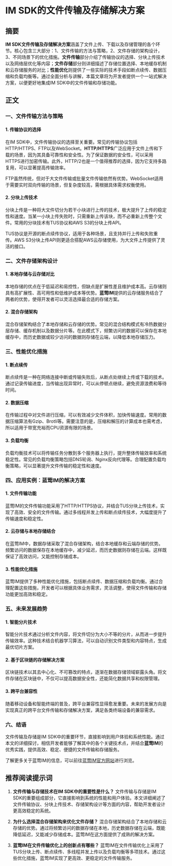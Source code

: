 # IM SDK的文件传输及存储解决方案

## 摘要

**IM SDK文件传输及存储解决方案**涵盖了文件上传、下载以及存储管理的各个环节。核心包含三大部分：1、文件传输的方法与策略，2、文件存储的架构设计，3、不同场景下的优化措施。**文件传输**部分介绍了传输协议的选择、分块上传技术以及网络层优化等内容；**文件存储**部分则详细描述了存储位置选择、本地缓存机制和云存储服务的对比；**性能优化**则提供了一些实际的技术手段如断点续传、数据压缩和负载均衡等。通过全面分析与讲解，本篇文章将为开发者提供一个一站式解决方案，以便更好地集成IM SDK中的文件传输和存储功能。

## 正文

### 一、文件传输方法与策略

#### 1. 传输协议的选择

在IM SDK中，文件传输协议的选择至关重要。常见的传输协议包括HTTP/HTTPS、FTP以及WebSocket。**HTTP/HTTPS**广泛应用于文件上传和下载的场景，因为其具备可靠性和安全性。为了保证数据的安全性，可以采用HTTPS进行加密传输。此外，HTTP/2也是一个值得推荐的选择，因为它支持多路复用，可以显著提高传输效率。

FTP虽然传统，但对于大文件传输或批量文件传输依然有优势。WebSocket适用于需要实时双向传输的场景，但复杂度较高，需根据具体需求权衡使用。

#### 2. 分块上传技术

分块上传是一种将大文件切分为若干小块进行上传的技术，极大提升了上传的稳定性和速度。当某一小块上传失败时，只需重新上传该块，而不必重新上传整个文件。常用的分块技术有TUS协议和AWS S3的分块上传API。

TUS协议是开源的断点续传协议，适用于各种场景，且支持并行上传和失败重传。AWS S3分块上传API则更适合搭配AWS云存储使用，为大文件上传提供了灵活的接口。

### 二、文件存储架构设计

#### 1. 本地存储与云存储对比

本地存储的优点在于低延迟和易控性，但缺点是扩展性差且维护成本高。云存储则具有高扩展性、高可用性和低维护成本等优势。**蓝莺IM**提供的云存储服务结合了两者的优势，使得开发者可以灵活选择最合适的存储方案。

#### 2. 混合存储架构

混合存储架构结合了本地存储和云存储的优势。常见的混合结构模式有冷热数据分层存储、缓存机制以及数据分片等。在此模式下，频繁访问的数据可以保存在本地缓存中，而历史数据或较少访问的数据则存储在云端，以降低本地存储压力。

### 三、性能优化措施

#### 1. 断点续传

断点续传是一种在网络连接中断或传输失败后，从断点处继续上传或下载的技术。通过记录传输进度，当传输出现异常时，可以从停顿点继续，避免资源浪费和等待时间。

#### 2. 数据压缩

在传输过程中对文件进行压缩，可以有效减少文件体积，加快传输速度。常用的数据压缩算法有Gzip、Brotli等。需要注意的是，压缩和解压的计算成本也需考虑，所以适用于带宽充裕而CPU资源有限的场景。

#### 3. 负载均衡

负载均衡技术可以将传输任务分散到多个服务器上执行，提升整体传输效率和系统稳定性。常见的负载均衡策略包括DNS轮询、Nginx反向代理等。合理配置负载均衡策略，可以显著提升文件传输的稳定性和速度。

### 四、应用实例：蓝莺IM的解决方案

#### 1. 文件传输功能

蓝莺IM的文件传输功能采用了HTTP/HTTPS协议，并结合TUS分块上传技术，实现了高效、安全的文件传输。通过多线程并发上传和断点续传技术，大幅度提升了传输速度和稳定性。

#### 2. 云存储与本地存储结合

在蓝莺IM中，数据存储采取了混合存储架构，结合本地缓存和云端存储的优势。频繁访问的数据保存在本地缓存中，减少延迟，而历史数据则存储在云端。这样既保证了高效访问，又能控制存储成本。

#### 3. 性能优化措施

蓝莺IM提供了多种性能优化措施，包括断点续传、数据压缩和负载均衡。通过合理配置这些措施，开发者可以根据具体业务需求，灵活调整，使得文件传输和存储功能更加高效和稳定。

### 五、未来发展趋势

#### 1. 智能分片技术

智能分片技术通过分析文件内容，将文件切分为大小不等的分片，从而进一步提升传输效率。这种技术结合机器学习算法，可以自动识别文件类型和内容特点，生成最优切片方案。

#### 2. 基于区块链的存储解决方案

区块链技术以其去中心化、不可篡改的特点，逐渐在数据存储领域崭露头角。将文件存储在区块链中，不仅可以提高数据安全性，还能简化数据共享和权限管理。

#### 3. 跨平台兼容性

随着移动设备和智能终端的普及，跨平台兼容性显得愈发重要。未来的发展方向是实现真正的跨平台文件传输和存储解决方案，满足各类终端设备的兼容需求。

### 六、结语

文件传输及存储是IM SDK中的重要环节，直接影响到用户体验和系统性能。通过本文的详细探讨，相信开发者能够了解其中的各个关键技术点，并结合**蓝莺IM**的优秀实践，提供高效、稳定、便捷的文件传输和存储服务。

了解更多关于蓝莺IM的信息，可以前往[蓝莺IM官方网站](https://www.lanyingim.com)进行浏览。

## 推荐阅读提示词

1. **文件传输与存储技术在IM SDK中的重要性是什么？**
   文件传输与存储是IM SDK的重要组成部分，它直接影响到系统的性能和用户体验。本文详细阐述了文件传输协议、分块上传技术、存储架构设计等方面的内容，帮助开发者设计更高效稳定的系统。

2. **为什么选择混合存储架构来优化文件存储？**
   混合存储架构结合了本地存储和云存储的优势。通过将频繁访问的数据存储在本地，历史数据存储在云端，既能降低延迟，又能减少存储成本。蓝莺IM在这方面提供了成熟的解决方案。

3. **蓝莺IM在文件传输优化上的创新点有哪些？**
   蓝莺IM在文件传输优化上采用了TUS分块上传、断点续传、多线程并发上传以及负载均衡等多项技术。通过这些优化措施，蓝莺IM实现了更高效、更稳定的文件传输服务。